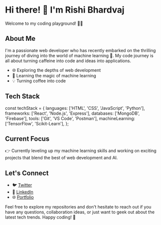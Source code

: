 # Hi there! 👋 I'm Rishi Bhardvaj

Welcome to my coding playground! 👨‍💻

## About Me

I'm a passionate web developer who has recently embarked on the thrilling journey of diving into the world of machine learning 🚀. My code journey is all about turning caffeine into code and ideas into applications.

- 🌐 Exploring the depths of web development
- 🤖 Learning the magic of machine learning
- 💡 Turning coffee into code

## Tech Stack

const techStack = {
  languages: ['HTML', 'CSS', 'JavaScript', 'Python'],
  frameworks: ['React', 'Node.js', 'Express'],
  databases: ['MongoDB', 'Firebase'],
  tools: ['Git', 'VS Code', 'Postman'],
  machineLearning: ['TensorFlow', 'Scikit-Learn'],
};


## Current Focus

👉 Currently leveling up my machine learning skills and working on exciting projects that blend the best of web development and AI.

## Let's Connect

- 🐦 [Twitter](https://twitter.com/rishi_bhardvaj)
- 💼 [LinkedIn](https://www.linkedin.com/in/rishibhardvaj/)
- 🌐 [Portfolio](https://rishi-bhardvaj.github.io/Portfolio/)

Feel free to explore my repositories and don't hesitate to reach out if you have any questions, collaboration ideas, or just want to geek out about the latest tech trends. Happy coding! 🚀
